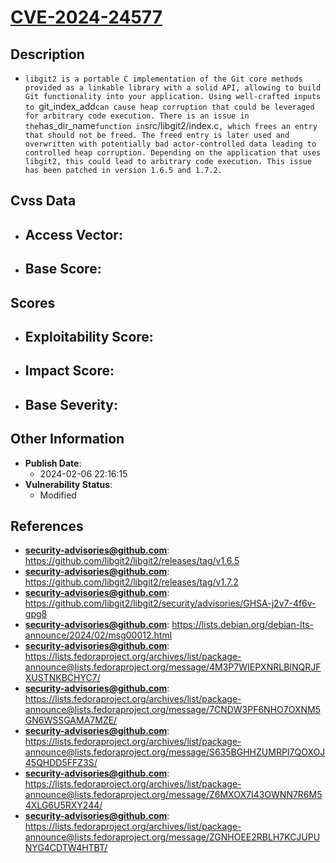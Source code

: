 
# [CVE-2024-24577](https://cve.mitre.org/cgi-bin/cvename.cgi?name=CVE-2024-24577)

## Description

- `libgit2 is a portable C implementation of the Git core methods provided as a linkable library with a solid API, allowing to build Git functionality into your application. Using well-crafted inputs to `git_index_add` can cause heap corruption that could be leveraged for arbitrary code execution. There is an issue in the `has_dir_name` function in `src/libgit2/index.c`, which frees an entry that should not be freed. The freed entry is later used and overwritten with potentially bad actor-controlled data leading to controlled heap corruption. Depending on the application that uses libgit2, this could lead to arbitrary code execution. This issue has been patched in version 1.6.5 and 1.7.2.`

## Cvss Data

- **Access Vector**:
  - 
- **Base Score**:
  - 

## Scores

- **Exploitability Score**:
  - 
- **Impact Score**:
  - 
- **Base Severity**:
  - 

## Other Information

- **Publish Date**:
  - 2024-02-06 22:16:15
- **Vulnerability Status**:
  - Modified

## References

- **security-advisories@github.com**: https://github.com/libgit2/libgit2/releases/tag/v1.6.5
- **security-advisories@github.com**: https://github.com/libgit2/libgit2/releases/tag/v1.7.2
- **security-advisories@github.com**: https://github.com/libgit2/libgit2/security/advisories/GHSA-j2v7-4f6v-gpg8
- **security-advisories@github.com**: https://lists.debian.org/debian-lts-announce/2024/02/msg00012.html
- **security-advisories@github.com**: https://lists.fedoraproject.org/archives/list/package-announce@lists.fedoraproject.org/message/4M3P7WIEPXNRLBINQRJFXUSTNKBCHYC7/
- **security-advisories@github.com**: https://lists.fedoraproject.org/archives/list/package-announce@lists.fedoraproject.org/message/7CNDW3PF6NHO7OXNM5GN6WSSGAMA7MZE/
- **security-advisories@github.com**: https://lists.fedoraproject.org/archives/list/package-announce@lists.fedoraproject.org/message/S635BGHHZUMRPI7QOXOJ45QHDD5FFZ3S/
- **security-advisories@github.com**: https://lists.fedoraproject.org/archives/list/package-announce@lists.fedoraproject.org/message/Z6MXOX7I43OWNN7R6M54XLG6U5RXY244/
- **security-advisories@github.com**: https://lists.fedoraproject.org/archives/list/package-announce@lists.fedoraproject.org/message/ZGNHOEE2RBLH7KCJUPUNYG4CDTW4HTBT/
